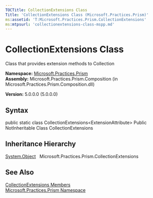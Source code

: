 ```yaml
---
TOCTitle: CollectionExtensions Class
Title: 'CollectionExtensions Class (Microsoft.Practices.Prism)'
ms:assetid: 'T:Microsoft.Practices.Prism.CollectionExtensions'
ms:mtpsurl: 'collectionextensions-class-mspp.md'
---
```


# CollectionExtensions Class

Class that provides extension methods to Collection

**Namespace:** [Microsoft.Practices.Prism](https://msdn.microsoft.com/library/microsoft.practices.prism)
**Assembly:** Microsoft.Practices.Prism.Composition (in Microsoft.Practices.Prism.Composition.dll)

**Version:** 5.0.0.0 (5.0.0.0)

## Syntax
public static class CollectionExtensions&lt;ExtensionAttribute&gt; Public NotInheritable Class CollectionExtensions

## Inheritance Hierarchy

[System.Object](http://msdn.microsoft.com/en-us/library/e5kfa45b)
  Microsoft.Practices.Prism.CollectionExtensions

## See Also
[CollectionExtensions Members](https://msdn.microsoft.com/allmembers.t:microsoft.practices.prism.collectionextensions)<br/>
[Microsoft.Practices.Prism Namespace](https://msdn.microsoft.com/library/microsoft.practices.prism)<br/>